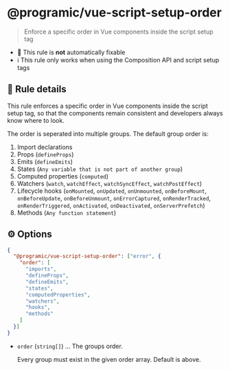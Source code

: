 # @programic/vue-script-setup-order

> Enforce a specific order in Vue components inside the script setup tag

- :hammer: This rule is **not** automatically fixable
- :information_source: This rule only works when using the Composition API and script setup tags

## :book: Rule details
This rule enforces a specific order in Vue components inside the script setup tag, so that the components remain consistent and developers always know where to look.

The order is seperated into multiple groups. The default group order is:
1. Import declarations
2. Props (`defineProps`)
3. Emits (`defineEmits`)
4. States (`Any variable that is not part of another group`)
5. Computed properties (`computed`)
6. Watchers (`watch`, `watchEffect`, `watchSyncEffect`, `watchPostEffect`)
7. Lifecycle hooks (`onMounted`, `onUpdated`, `onUnmounted`, `onBeforeMount`, `onBeforeUpdate`, `onBeforeUnmount`, `onErrorCaptured`, `onRenderTracked`, `onRenderTriggered`, `onActivated`, `onDeactivated`, `onServerPrefetch`)
8. Methods (`Any function statement`)

## :gear: Options
```json
{
  "@programic/vue-script-setup-order": ["error", {
    "order": [
      "imports",
      "defineProps",
      "defineEmits",
      "states",
      "computedProperties",
      "watchers",
      "hooks",
      "methods"
    ]
  }]
}
```

- `order` (`string[]`) ... The groups order.

  Every group must exist in the given order array. Default is above.
